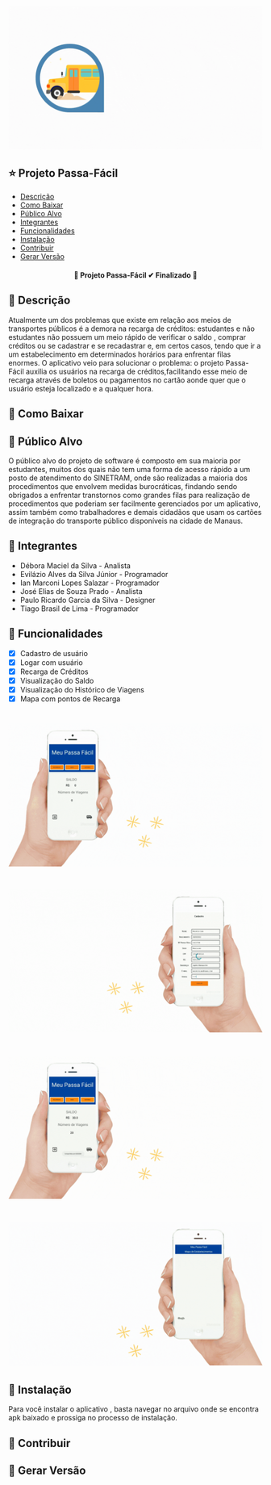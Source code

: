 ![Logo](https://github.com/IanMarcony/Passa-Facil-App/blob/master/logo.gif)

## :star: **Projeto Passa-Fácil**
<!--ts-->
   * [Descrição](#bus-descrição)
   * [Como Baixar](#bus-como-baixar)
   * [Público Alvo](#bus-público-alvo)
   * [Integrantes](#bus-integrantes)
   * [Funcionalidades](#bus-funcionalidades)
   * [Instalação](#bus-instalação)
   * [Contribuir](#bus-contribuir)
   * [Gerar Versão](#bus-gerar-versão)
   
<!--te-->

<h4 align="center"> 
	🚌  Projeto Passa-Fácil  ✔  Finalizado  🚌 
</h4>

## :bus: **Descrição**

Atualmente um dos problemas que existe em relação aos meios de transportes públicos é a demora na recarga de créditos: estudantes e não estudantes não possuem um meio rápido de verificar o saldo , comprar créditos ou se cadastrar e se recadastrar e, em certos casos, tendo que ir a um estabelecimento em determinados horários para enfrentar filas enormes. O aplicativo veio para solucionar o problema: o projeto Passa-Fácil auxilia os usuários na recarga de créditos,facilitando esse meio de recarga através de boletos ou pagamentos no cartão aonde quer que o usuário esteja localizado e a qualquer hora.

## :bus: **Como Baixar**



## :bus: **Público Alvo**

O público alvo do projeto de software é composto em sua maioria por estudantes, muitos dos quais não tem uma forma de acesso rápido a um posto de atendimento do SINETRAM, onde são realizadas a maioria dos procedimentos que envolvem medidas burocráticas, findando sendo obrigados a enfrentar transtornos como grandes filas para realização de procedimentos que poderiam ser facilmente gerenciados por um aplicativo, assim também como trabalhadores e demais cidadãos que usam os cartões de integração do transporte público disponíveis na cidade de Manaus.

## :bus: **Integrantes**

<ul>
  <li>Débora Maciel da Silva - Analista</il>
  <li>Evilázio Alves da Silva Júnior - Programador</il>
  <li>Ian Marconi Lopes Salazar - Programador</il>
  <li>José Elias de Souza Prado - Analista</il>
  <li>Paulo Ricardo Garcia da Silva - Designer</il>
  <li>Tiago Brasil de Lima - Programador</il>
</ul>

## :bus: **Funcionalidades**

- [x] Cadastro de usuário
- [x] Logar com usuário
- [x] Recarga de Créditos
- [x] Visualização do Saldo
- [x] Visualização do Histórico de Viagens
- [x] Mapa com pontos de Recarga

![Cadastro](https://github.com/IanMarcony/Passa-Facil-App/blob/master/cadastro.gif)
======
![Recarga](https://github.com/IanMarcony/Passa-Facil-App/blob/master/recarga.gif)
======
![Histórico](https://github.com/IanMarcony/Passa-Facil-App/blob/master/historico.gif)
======
![Mapa](https://github.com/IanMarcony/Passa-Facil-App/blob/master/mapa.gif)
======

## :bus: **Instalação**

Para você instalar o aplicativo , basta navegar no arquivo onde se encontra apk baixado e prossiga no processo de instalação.


## :bus: **Contribuir**




## :bus: **Gerar Versão**





